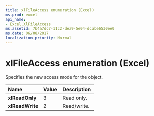 ```yaml
---
title: xlFileAccess enumeration (Excel)
ms.prod: excel
api_name:
- Excel.XlFileAccess
ms.assetid: 7b4a7dc7-11c2-dea9-5e04-dcabe6530ee0
ms.date: 06/08/2017
localization_priority: Normal
---
```



# xlFileAccess enumeration (Excel)

Specifies the new access mode for the object.



|Name|Value|Description|
|:-----|:-----|:-----|
| **xlReadOnly**|3|Read only.|
| **xlReadWrite**|2|Read/write.|

